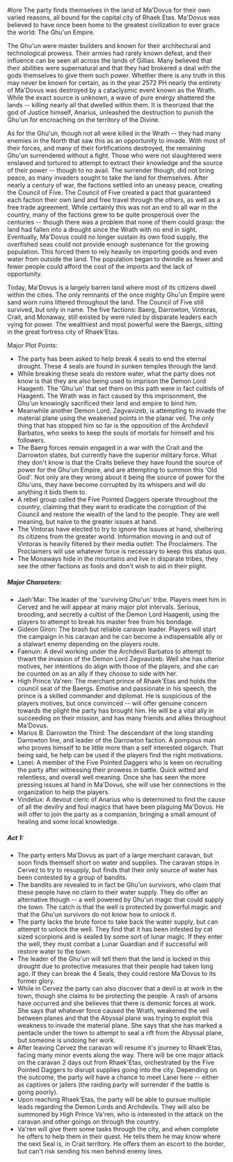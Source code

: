 #lore 
The party finds themselves in the land of Ma'Dovus for their own varied reasons, all bound for the capital city of Rhaek Etas. Ma'Dovus was believed to have once been home to the greatest civilization to ever grace the world: The Ghu'un Empire. 

The Ghu'un were master builders and known for their architectural and technological prowess. Their armies had rarely known defeat, and their influence can be seen all across the lands of Gillias. Many believed that their abilities were supernatural and that they had brokered a deal with the gods themselves to give them such power. Whether there is any truth in this may never be known for certain, as in the year 2572 PH nearly the entirety of Ma'Dovus was destroyed by a cataclysmic event known as the Wrath. While the exact source is unknown, a wave of pure energy shattered the lands -- killing nearly all that dwelled within them. It is theorized that the god of Justice himself, Anarius, unleashed the destruction to punish the Ghu'un for encroaching on the territory of the Divine. 

As for the Ghu'un, though not all were killed in the Wrath -- they had many enemies in the North that saw this as an opportunity to invade. With most of their forces, and many of their fortifications destroyed, the remaining Ghu'un surrendered without a fight. Those who were not slaughtered were enslaved and tortured to attempt to extract their knowledge and the source of their power -- though to no avail. The surrender though, did not bring peace, as many invaders sought to take the land for themselves. After nearly a century of war, the factions settled into an uneasy peace, creating the Council of Five. The Council of Five created a pact that guaranteed each faction their own land and free travel through the others, as well as a free trade agreement. 
While certainly this was not an end to all war in the country, many of the factions grew to be quite prosperous over the centuries -- though there was a problem that none of them could grasp: the land had fallen into a drought since the Wrath with no end in sight. Eventually, Ma'Dovus could no longer sustain its own food supply, the overfished seas could not provide enough sustenance for the growing population. This forced them to rely heavily on importing goods and even water from outside the land. The population began to dwindle as fewer and fewer people could afford the cost of the imports and the lack of opportunity.

Today, Ma'Dovus is a largely barren land where most of its citizens dwell within the cities. The only remnants of the once mighty Ghu'un Empire were sand worn ruins littered throughout the land. The Council of Five still survived, but only in name. The five factions: Baerg, Darrowton, Vintoras, Crait, and Monaway, still existed by were ruled by disparate leaders each vying for power. The wealthiest and most powerful were the Baergs, sitting in the great fortress city of Rhaek'Etas. 


Major Plot Points:

- The party has been asked to help break 4 seals to end the eternal drought. These 4 seals are found in sunken temples through the land.
- While breaking these seals do restore water, what the party does not know is that they are also being used to imprison the Demon Lord Haagenti. The 'Ghu'un' that set them on this path were in fact cultists of Haagenti. The Wrath was in fact caused by this imprisonment, the Ghu'un knowingly sacrificed their land and empire to bind him. 
- Meanwhile another Demon Lord, Zegvavizeb, is attempting to invade the material plane using the weakened points in the planar veil. The only thing that has stopped him so far is the opposition of the Archdevil Barbatos, who seeks to keep the souls of mortals for himself and his followers.
- The Baerg forces remain engaged in a war with the Crait and the Darrowton states, but currently have the superior military force. What they don't know is that the Craits believe they have found the source of power for the Ghu'un Empire, and are attempting to summon this 'Old God'. Not only are they wrong about it being the source of power for the Ghu'uns, they have become corrupted by its whispers and will do anything it bids them to.
- A rebel group called the Five Pointed Daggers operate throughout the country, claiming that they want to eradicate the corruption of the Council and restore the wealth of the land to the people. They are well meaning, but naive to the greater issues at hand. 
- The Vintoras have elected to try to ignore the issues at hand, sheltering its citizens from the greater world. Information moving in and out of Vintoras is heavily filtered by their media outlet: The Proclaimers. The Proclaimers will use whatever force is necessary to keep this status quo.
- The Monaways hide in the mountains and live in disparate tribes, they see the other factions as fools and don't wish to aid in their plight.

##### Major Characters:

- Jaeh'Mar: The leader of the 'surviving Ghu'un' tribe. Players meet him in Cervez and he will appear at many major plot intervals. Serious, brooding, and secretly a cultist of the Demon Lord Haagenti, using the players to attempt to break his master free from his bondage.
- Gideon Giron: The brash but reliable caravan leader. Players will start the campaign in his caravan and he can become a indispensable ally or a stalwart enemy depending on the players route. 
- Faenuin: A devil working under the Archdevil Barbatos to attempt to thwart the invasion of the Demon Lord Zegvavizeb. Well she has ulterior motives, her intentions do align with those of the players, and she can be counted on as an ally if they choose to side with her.
- High Prince Va'ren: The merchant prince of Rhaek'Etas and holds the council seat of the Baergs. Emotive and passionate in his speech, the prince is a skilled commander and diplomat. He is suspicious of the players motives, but once convinced -- will offer genuine concern towards the plight the party has brought him. He will be a vital ally in succeeding on their mission, and has many friends and allies throughout Ma'Dovus.
- Marius B. Darrowton the Third: The descendant of the long standing Darrowton line, and leader of the Darrowton faction. A pompous man who proves himself to be little more than a self interested oligarch. That being said, he help can be used if the players find the right motivations.
- Lanei: A member of the Five Pointed Daggers who is keen on recruiting the party after witnessing their prowess in battle. Quick witted and relentless, and overall well meaning. Once she has seen the more pressing issues at hand in Ma'Dovus, she will use her connections in the organization to help the players.
- Vindelux: A devout cleric of Anarius who is determined to find the cause of all the devilry and foul magics that have been plaguing Ma'Dovus. He will offer to join the party as a companion, bringing a small amount of healing and some local knowledge.


##### Act 1:

- The party enters Ma'Dovus as part of a large merchant caravan, but soon finds themself short on water and supplies. The caravan stops in Cervez to try to resupply, but finds that their only source of water has been contested by a group of bandits.
- The bandits are revealed to in fact be Ghu'un survivors, who claim that these people have no claim to their water supply. They do offer an alternative though -- a well powered by Ghu'un magic that could supply the town. The catch is that the well is protected by powerful magic and that the Ghu'un survivors do not know how to unlock it.
- The party lacks the brute force to take back the water supply, but can attempt to unlock the well. They find that it has been infested by cat sized scorpions and is sealed by some sort of lunar magic. If they enter the well, they must combat a Lunar Guardian and if successful will restore water to the town.
- The leader of the Ghu'un will tell them that the land is locked in this drought due to protective measures that their people had taken long ago. If they can break the 4 Seals, they could restore Ma'Dovus to its former glory. 
- While in Cervez the party can also discover that a devil is at work in the town, though she claims to be protecting the people. A rash of arsons have occurred and she believes that there is demonic forces at work. She says that whatever force caused the Wrath, weakened the veil between planes and that the Abyssal plane was trying to exploit this weakness to invade the material plane. She says that she has marked a pentacle under the town to attempt to seal a rift from the Abyssal plane, but someone is undoing her work.
- After leaving Cervez the caravan will resume it's journey to Rhaek'Etas, facing many minor events along the way. There will be one major attack on the caravan 2 days out from Rhaek'Etas, orchestrated by the Five Pointed Daggers to disrupt supplies going into the city. Depending on the outcome, the party will have a chance to meet Lanei here -- either as captives or jailers (the raiding party will surrender if the battle is going poorly).
- Upon reaching Rhaek'Etas, the party will be able to pursue multiple leads regarding the Demon Lords and Archdevils. They will also be summoned by High Prince Va'ren, who is interested in the attack on the caravan and other goings on through the country. 
- Va'ren will give them some tasks through the city, and when complete he offers to help them in their quest. He tells them he may know where the next Seal is, in Crait territory. He offers them an escort to the border, but can't risk sending his men behind enemy lines.

